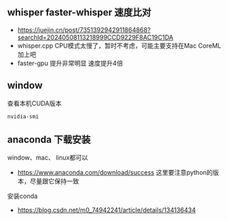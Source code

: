 ## whisper faster-whisper 速度比对
- https://juejin.cn/post/7351392942911864868?searchId=20240508113218999CCD9229F8AC19C1DA
- whisper.cpp  CPU模式太慢了，暂时不考虑，可能主要支持在Mac CoreML 加上吧
- faster-gpu 提升非常明显 速度提升4倍

## window
查看本机CUDA版本
```
nvidia-smi
```


## anaconda 下载安装

window、mac、 linux都可以
- https://www.anaconda.com/download/success
这里要注意python的版本，尽量跟它保持一致


安装conda
- https://blog.csdn.net/m0_74942241/article/details/134136434

